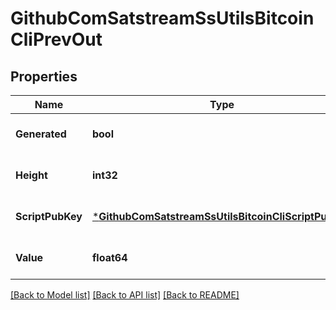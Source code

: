 # GithubComSatstreamSsUtilsBitcoinCliPrevOut

## Properties
Name | Type | Description | Notes
------------ | ------------- | ------------- | -------------
**Generated** | **bool** |  | [optional] [default to null]
**Height** | **int32** |  | [optional] [default to null]
**ScriptPubKey** | [***GithubComSatstreamSsUtilsBitcoinCliScriptPubKey**](github_com_satstream_ss-utils_bitcoin-cli.ScriptPubKey.md) |  | [optional] [default to null]
**Value** | **float64** |  | [optional] [default to null]

[[Back to Model list]](../README.md#documentation-for-models) [[Back to API list]](../README.md#documentation-for-api-endpoints) [[Back to README]](../README.md)

